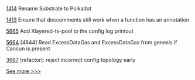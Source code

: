 
[1414](https://github.com/hyperledger/solang/pull/1414) Rename Substrate to Polkadot

[1413](https://github.com/hyperledger/solang/pull/1413) Ensure that doccomments still work when a function has an annotation

[5665](https://github.com/hyperledger/besu/pull/5665) Add Xlayered-tx-pool to the config log printout

[5664](https://github.com/hyperledger/besu/pull/5664) [4844] Read ExcessDataGas and ExcessDataGas from genesis if Cancun is present

[3667](https://github.com/hyperledger/iroha/pull/3667) [refactor]: reject incorrect config topology early


[See more >>>](https://start-here.hyperledger.org/pull-requests)
